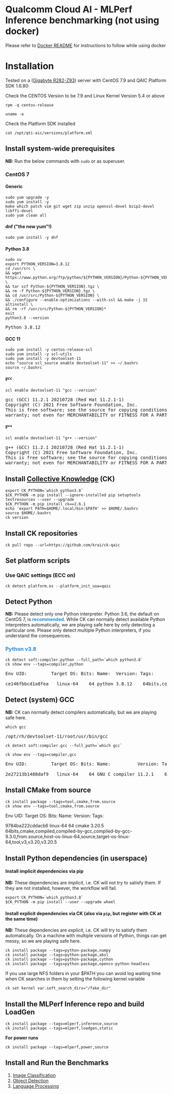 # Qualcomm Cloud AI - MLPerf Inference benchmarking (not using docker) 
    
Please refer to [Docker README](https://github.com/krai/ck-qaic/blob/main/docker/README.md) for instructions to follow while using docker

<a name="installation"></a>
# Installation

Tested on a ([Gigabyte R282-Z93](https://www.gigabyte.com/Enterprise/Rack-Server/R282-Z93-rev-100)) server with CentOS 7.9 and QAIC Platform SDK 1.6.80:

Check the CENTOS Version to be 7.9 and Linux Kernel Version 5.4 or above
```
rpm -q centos-release
```

```
uname -a
```
Check the Platform SDK installed

```
cat /opt/qti-aic/versions/platform.xml
```


<a name="install_system"></a>
## Install system-wide prerequisites

**NB:** Run the below commands with `sudo` or as superuser.

<a name="install_system_centos7"></a>
### CentOS 7

#### Generic

``` 
sudo yum upgrade -y
sudo yum install -y
make which patch vim git wget zip unzip openssl-devel bzip2-devel libffi-devel
sudo yum clean all
```

#### dnf  ("the new yum"!)

```
sudo yum install -y dnf
```

#### Python 3.8

```
sudo su
export PYTHON_VERSION=3.8.12
cd /usr/src \
&& wget https://www.python.org/ftp/python/${PYTHON_VERSION}/Python-${PYTHON_VERSION}.tgz \
&& tar xzf Python-${PYTHON_VERSION}.tgz \
&& rm -f Python-${PYTHON_VERSION}.tgz \
&& cd /usr/src/Python-${PYTHON_VERSION} \
&& ./configure --enable-optimizations --with-ssl && make -j 32 altinstall \
&& rm -rf /usr/src/Python-${PYTHON_VERSION}*
exit
python3.8 --version
```
<pre>
Python 3.8.12
</pre>

#### GCC 11

```
sudo yum install -y centos-release-scl
sudo yum install -y scl-utils
sudo yum install -y devtoolset-11
echo "source scl_source enable devtoolset-11" >> ~/.bashrc
source ~/.bashrc
```

##### `gcc`

```
scl enable devtoolset-11 "gcc --version"
```
<pre>
gcc (GCC) 11.2.1 20210728 (Red Hat 11.2.1-1)
Copyright (C) 2021 Free Software Foundation, Inc.
This is free software; see the source for copying conditions.  There is NO
warranty; not even for MERCHANTABILITY or FITNESS FOR A PARTICULAR PURPOSE.
</pre>

##### `g++`

```
scl enable devtoolset-11 "g++ --version"
```
<pre>
g++ (GCC) 11.2.1 20210728 (Red Hat 11.2.1-1)
Copyright (C) 2021 Free Software Foundation, Inc.
This is free software; see the source for copying conditions.  There is NO
warranty; not even for MERCHANTABILITY or FITNESS FOR A PARTICULAR PURPOSE.
</pre>

<a name="install_ck"></a>
## Install [Collective Knowledge](http://cknowledge.org/) (CK)

```
export CK_PYTHON=`which python3.8`
$CK_PYTHON -m pip install --ignore-installed pip setuptools testresources --user --upgrade
$CK_PYTHON -m pip install ck==2.6.1
echo 'export PATH=$HOME/.local/bin:$PATH' >> $HOME/.bashrc
source $HOME/.bashrc
ck version
```

<a name="install_ck_repos"></a>
## Install CK repositories

```
ck pull repo --url=https://github.com/krai/ck-qaic
```


<a name="set_platform_scripts"></a>
## Set platform scripts

### Use QAIC settings (ECC on)


```
ck detect platform.os --platform_init_uoa=qaic
```


<a name="detect_python"></a>
## Detect Python

**NB:** Please detect only one Python interpreter. Python 3.6, the default on CentOS 7, is <font color="#268BD0"><b>recommended</b></font>. While CK can normally detect available Python interpreters automatically, we are playing safe here by only detecting a particular one. Please only detect multiple Python interpreters, if you understand the consequences.

### <font color="#268BD0">Python v3.8</font>

```
ck detect soft:compiler.python --full_path=`which python3.8`
ck show env --tags=compiler,python
```
<pre>
Env UID:         Target OS: Bits: Name:  Version: Tags:

ce146fbbcd1a8fea   linux-64    64 python 3.8.12    64bits,compiler,host-os-linux-64,lang-python,python,target-os-linux-64,v3,v3.8,v3.8.12
</pre>

<a name="detect_gcc"></a>
## Detect (system) GCC

**NB:** CK can normally detect compilers automatically, but we are playing safe here.

``` 
which gcc
```
<pre>
/opt/rh/devtoolset-11/root/usr/bin/gcc
</pre>
```
ck detect soft:compiler.gcc --full_path=`which gcc`
```
```
ck show env --tags=compiler,gcc
```
<pre>
Env UID:         Target OS: Bits: Name:          Version: Tags:

2e27213b1488daf9   linux-64    64 GNU C compiler 11.2.1    64bits,compiler,gcc,host-os-linux-64,lang-c,lang-cpp,target-os-linux-64,v11,v11.2,v11.2.1
</pre>

<a name="install_cmake"></a>
## Install CMake from source

```
ck install package --tags=tool,cmake,from.source
ck show env --tags=tool,cmake,from.source
```
Env UID:         Target OS: Bits: Name: Version: Tags:

9784ba222cddacb6   linux-64    64 cmake 3.20.5   64bits,cmake,compiled,compiled-by-gcc,compiled-by-gcc-9.3.0,from.source,host-os-linux-64,source,target-os-linux-64,tool,v3,v3.20,v3.20.5
</pre>

<a name="install_python_deps"></a>
## Install Python dependencies (in userspace)

#### Install implicit dependencies via pip

**NB:** These dependencies are _implicit_, i.e. CK will not try to satisfy them. If they are not installed, however, the workflow will fail.

```
export CK_PYTHON=`which python3.8`
$CK_PYTHON -m pip install --user --upgrade wheel
```

#### Install explicit dependencies via CK (also via `pip`, but register with CK at the same time)

**NB:** These dependencies are _explicit_, i.e. CK will try to satisfy them automatically. On a machine with multiple versions of Python, things can get messy, so we are playing safe here.

```
ck install package --tags=python-package,numpy
ck install package --tags=python-package,absl
ck install package --tags=python-package,cython
ck install package --tags=python-package,opencv-python-headless
```

If you use large NFS folders in your $PATH you can avoid log waiting time when CK searches in them by setting the following kernel variable
```
ck set kernel var.soft_search_dirs="/fake_dir"
```

<a name="install_inference_repo"></a>
## Install the MLPerf Inference repo and build LoadGen

```
ck install package --tags=mlperf,inference,source
ck install package --tags=mlperf,loadgen,static
```

**For power runs**
```
ck install package --tags=mlperf,power,source
```
## Install and Run the Benchmarks
1. [Image Classification](https://github.com/krai/ck-qaic/blob/main/program/image-classification-qaic-loadgen/README.md)
2. [Object Detection](https://github.com/krai/ck-qaic/blob/main/program/object-detection-qaic-loadgen/README.md)
3. [Language Processing](https://github.com/krai/ck-qaic/blob/main/program/packed-bert-qaic-loadgen/README.md)
